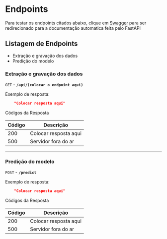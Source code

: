 # Endpoints

Para testar os endpoints citados abaixo, clique em [Swagger](http://localhost:8000/docs) para ser redirecionado para a documentação automatica feita pelo FastAPI

## **Listagem de Endpoints**

- Extração e gravação dos dados
- Predição do modelo

### **Extração e gravação dos dados**

`GET` - **`/api/(colocar o endpoint aqui)`** 

Exemplo de resposta:

```json
    "Colocar resposta aqui"
```

Códigos da Resposta

| Código | Descrição                            |
|--------|--------------------------------------|
|200     | Colocar resposta aqui |
|500     | Servidor fora do ar |

---

### **Predição do modelo**

`POST` - **`/predict`**

Exemplo de resposta:

```json
    "Colocar resposta aqui"
```

Códigos da Resposta

| Código | Descrição                            |
|--------|--------------------------------------|
|200     | Colocar resposta aqui |
|500     | Servidor fora do ar |